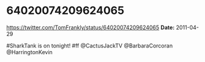 # 64020074209624065
https://twitter.com/TomFrankly/status/64020074209624065
**Date:** 2011-04-29

#SharkTank is on tonight! #ff @CactusJackTV @BarbaraCorcoran @HarringtonKevin
